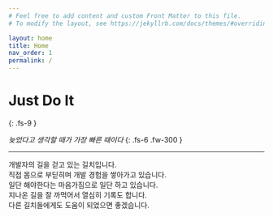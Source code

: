 ```yaml
---
# Feel free to add content and custom Front Matter to this file.
# To modify the layout, see https://jekyllrb.com/docs/themes/#overriding-theme-defaults

layout: home
title: Home
nav_order: 1
permalink: /
---
```

# Just Do It 
{: .fs-9 }

*늦었다고 생각할 때가 가장 빠른 때이다*
{: .fs-6 .fw-300 }

---

개발자의 길을 걷고 있는 길치입니다.  
직접 몸으로 부딛히며 개발 경험을 쌓아가고 있습니다.  
일단 해야한다는 마음가짐으로 일단 하고 있습니다.    
지나온 길을 잘 까먹어서 열심히 기록도 합니다.  
다른 길치들에게도 도움이 되었으면 좋겠습니다.